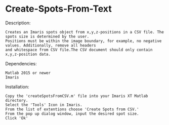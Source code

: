 # Create-Spots-From-Text
Description:

    Creates an Imaris spots object from x,y,z-positions in a CSV file. The spots size is determined by the user.
    Positions must be within the image boundary, for example, no negative values. Additionally, remove all headers 
    and whitespace from CSV file.The CSV document should only contain x,y,z-position data.


  Dependencies:
  
    Matlab 2015 or newer  
    Imaris     
  
  Installation:   
  
    Copy the 'createSpotsFromCSV.m' file into your Imaris XT Matlab directory.           
    Select the 'Tools' Icon in Imaris.     
    From the list of extentions choose 'Create Spots from CSV.'     
    From the pop up dialog window, input the desired spot size.    
    Click 'Ok'    
